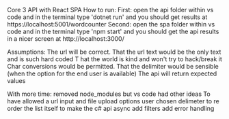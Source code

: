 Core 3 API with React SPA
How to run: 
First: 
open the api folder within vs code and in the terminal type 'dotnet run' and you should get results at https://localhost:5001/wordcounter 
Second: 
open the spa folder within vs code and in the terminal type 'npm start' and you should get the api results in a nicer screen at http://localhost:3000/

Assumptions: 
The url will be correct. 
That the url text would be the only text and is such hard coded T
hat the world is kind and won't try to hack/break it 
Char conversions would be permitted. 
That the delimiter would be sensible (when the option for the end user is available) 
The api will return expected values

With more time: 
removed node_modules but vs code had other ideas
To have allowed a url input and file upload options 
user chosen delimeter to re order the list itself 
to make the c# api async 
add filters 
add error handling
